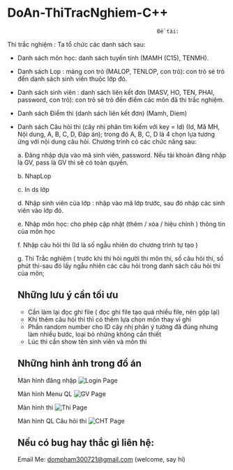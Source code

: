 # DoAn-ThiTracNghiem-C++
                                                    Đề tài:
Thi trắc nghiệm : Ta tổ chức các danh sách sau:
- Danh sách môn học: danh sách tuyến tính (MAMH (C15), TENMH).
- Danh sách Lop : mảng con trỏ (MALOP, TENLOP, con trỏ): con trỏ sẻ trỏ đến danh sách
sinh viên thuộc lớp đó.
- Danh sách sinh viên : danh sách liên kết đơn (MASV, HO, TEN, PHAI, password, con
trỏ): con trỏ sẽ trỏ đến điểm các môn đã thi trắc nghiệm.
- Danh sách Điểm thi (danh sách liên kết đơn) (Mamh, Diem)
- Danh sách Câu hỏi thi (cây nhị phân tìm kiếm với key = Id) (Id, Mă MH, Nội dung, A, B,
C, D, Đáp án); trong đó A, B, C, D là 4 chọn lựa tương ứng với nội dung câu hỏi.
Chương trình có các chức năng sau:

  a. Đăng nhập dựa vào mã sinh viên, password. Nếu tài khoản đăng nhập là GV, pass là GV
  thì sẽ có toàn quyền.
  
  b. NhapLop
  
  c. In ds lớp
  
  d. Nhập sinh viên của lớp : nhập vào mã lớp trước, sau đó nhập các sinh viên vào lớp đó.
  
  e. Nhập môn học: cho phép cập nhật (thêm / xóa / hiệu chỉnh ) thông tin của môn học
  
  f. Nhập câu hỏi thi (Id là số ngẫu nhiên do chương trình tự tạo )
  
  g. Thi Trắc nghiệm ( trước khi thi hỏi người thi môn thi, số câu hỏi thi, số phút thi-sau đó
  lấy ngẫu nhiên các câu hỏi trong danh sách câu hỏi thi của môn;
  
  ## Những lưu ý cần tối ưu
  - Cần làm lại đọc ghi file ( đọc ghi file tạo quá nhiều file, nên gộp lại)
  - Khi thêm câu hỏi thi thì có thêm lựa chọn môn thay vì ghi
  - Phần random number cho ID cây nhị phân ý tưởng đã đúng nhưng làm nhiều bước, loại bỏ những không cần thiết
  - Lúc thi cần show tên sinh viên và môn thi 
  
  ## Những hình ảnh trong đồ án
  Màn hình đăng nhập
  ![Login Page](https://firebasestorage.googleapis.com/v0/b/react-native-108e9.appspot.com/o/1.PNG?alt=media&token=ab62d9a9-8cdf-4dd6-ba96-89ff741d2d0e)
  
  Màn hình Menu QL
  ![GV Page](https://firebasestorage.googleapis.com/v0/b/react-native-108e9.appspot.com/o/2.PNG?alt=media&token=1fafd41a-51fe-4f19-acb9-39b7c9761a82)
  
  Màn hình thi
  ![Thi Page](https://firebasestorage.googleapis.com/v0/b/react-native-108e9.appspot.com/o/3.PNG?alt=media&token=8f60c96d-f9ba-4ddf-8152-cf34ef6150f2)
  
  Màn hình QL Câu hỏi thi
  ![CHT Page](https://firebasestorage.googleapis.com/v0/b/react-native-108e9.appspot.com/o/4.PNG?alt=media&token=64376898-2bcb-441f-ad4f-55767db42f16)
  
  ## Nếu có bug hay thắc gì liên hệ:
  Email Me: dompham300721@gmail.com (welcome, say hi)
